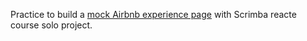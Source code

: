 Practice to build a [mock Airbnb experience page](https://scrimba.com/learn/learnreact) with Scrimba reacte course solo project.
